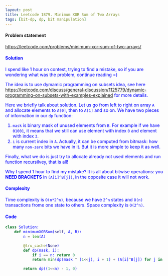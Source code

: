 ```yaml
---
layout: post
title: Leetcode 1879. Minimum XOR Sum of Two Arrays
tags: [bit-dp, dp, bit manipulation]
---
```


#### Problem statement

<a href="https://leetcode.com/problems/minimum-xor-sum-of-two-arrays/"> <font color = blue>https://leetcode.com/problems/minimum-xor-sum-of-two-arrays/

#### Solution
I spend like 1 hour on contest, trying to find a mistake, so if you are wondering what was the problem, continue reading =)

The idea is to use dymamic programming on subsets idea, see here https://leetcode.com/discuss/general-discussion/1125779/dynamic-programming-on-subsets-with-examples-explained for more details.

Here we briefly talk about solution. Let us go from left to right on array `A` and allocate elements to `A[0]`, then to `A[1]` and so on. We have two pieces of information in our `dp` function:

1. `mask` is binary mask of unused elements from `B`. For example if we have `01001`, it means that we still can use element with index `0` and element with index `3`.
2. `i` is current index in `A`. Actually, it can be computed from bitmask: how many `non-zero` bits we have in it. But it is more simple to keep it as well.

Finally, what we do is just try to allocate already not used elements and run function recursilvey, that is all!

Why I spend 1 hour to find my mistake? It is all about bitwise operations: you **NEED BRACKETS** in `(A[i]^B[j])`, in the opposite case it will not work.

#### Complexity
Time complexity is `O(n*2^n)`, because we have `2^n` states and `O(n)` transactions frome one state to others. Space complexity is `O(2^n)`.

#### Code
```python
class Solution:
    def minimumXORSum(self, A, B):
        n = len(A)

        @lru_cache(None)
        def dp(mask, i):
            if i == n: return 0
            return min(dp(mask ^ (1<<j), i + 1) + (A[i]^B[j]) for j in range(n) if mask & 1<<j)

        return dp((1<<n) - 1, 0)
```